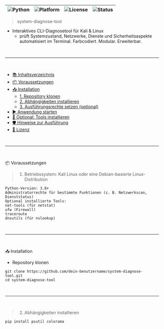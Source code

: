 |![Python](https://img.shields.io/badge/python-3.8%2B-blue?style=flat-square)|![Platform](https://img.shields.io/badge/platform-Kali%20Linux%20%7C%20Debian-lightgrey?style=flat-square)|![License](https://img.shields.io/badge/license-MIT-green?style=flat-square)|![Status](https://img.shields.io/badge/status-stable-brightgreen?style=flat-square)|
|---|---|---|---|

> system-diagnose-tool
- Interaktives CLI-Diagnosetool für Kali &amp; Linux
  - prüft Systemzustand, Netzwerke, Dienste und Sicherheitsaspekte automatisiert im Terminal. Farbcodiert. Modular. Erweiterbar.

<br>

---

<br>

- [📚 Inhaltsverzeichnis](#-inhaltsverzeichnis)
- [📦 Voraussetzungen](#-voraussetzungen)
- [📥 Installation](#-installation)
  - [1. Repository klonen](#1-repository-klonen)
  - [2. Abhängigkeiten installieren](#2-abhängigkeiten-installieren)
  - [3. Ausführungsrechte setzen (optional)](#3-ausführungsrechte-setzen-optional)
- [▶️ Anwendung starten](#️-anwendung-starten)
- [🧩 Optional: Tools installieren](#-optional-tools-installieren)
- [🛡️ Hinweise zur Ausführung](#️-hinweise-zur-ausführung)
- [📝 Lizenz](#-lizenz)

<br>

---

<br>

📦 Voraussetzungen
> 1. Betriebssystem: Kali Linux oder eine Debian-basierte Linux-Distribution

```yarn
Python-Version: 3.8+
Administratorrechte für bestimmte Funktionen (z. B. Netzwerkscan, Dienststatus)
Optional installierte Tools:
net-tools (für netstat)
ufw (Firewall)
traceroute
dnsutils (für nslookup)
```

<br>

---

<br>


📥 Installation
  - Repository klonen

```yarn
git clone https://github.com/dein-benutzername/system-diagnose-tool.git
cd system-diagnose-tool
```

<br>

---

<br>

> 2. Abhängigkeiten installieren

```yarn
pip install psutil colorama
```
